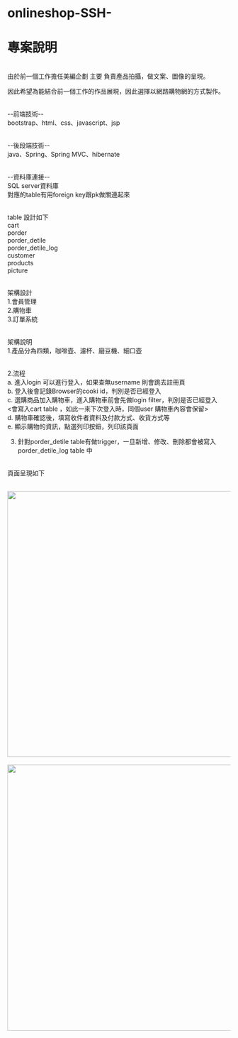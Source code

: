 # onlineshop-SSH-
<h1>專案說明</h1>
<br>
由於前一個工作擔任美編企劃 主要 負責產品拍攝，做文案、圖像的呈現。<br>

因此希望為能結合前一個工作的作品展現，因此選擇以網路購物網的方式製作。<br><br>


--前端技術--<br>
bootstrap、html、css、javascript、jsp<br><br>

--後段端技術--<br>
java、Spring、Spring MVC、hibernate<br><br>

--資料庫連接--<br>
SQL server資料庫<br>
對應的table有用foreign key跟pk做關連起來<br><br>

table 設計如下<br>
cart<br>
porder<br>
porder_detile<br>
porder_detile_log<br>
customer<br>
products<br>
picture<br><br>

架構設計<br>
1.會員管理<br>
2.購物車<br>
3.訂單系統<br><br>

架構說明<br>
1.產品分為四類，咖啡壺、濾杯、磨豆機、細口壺<br><br>

2.流程<br>
a. 進入login 可以進行登入，如果查無username 則會跳去註冊頁<br>
b. 登入後會記錄Browser的cooki id，判別是否已經登入<br>
c. 選購商品加入購物車，進入購物車前會先做login filter，判別是否已經登入<br>
    <會寫入cart table ，如此一來下次登入時，同個user 購物車內容會保留><br>
d. 購物車確認後，填寫收件者資料及付款方式、收貨方式等<br>
e. 顯示購物的資訊，點選列印按鈕，列印該頁面<br>

3. 針對porder_detile table有做trigger，一旦新增、修改、刪除都會被寫入porder_detile_log table 中<br><br>

頁面呈現如下<br><br>


<img src="https://doranuser.github.io/onlineshop-SSH-/01.JPG" alt="" width="600px"><br><br>
<img src="https://doranuser.github.io/onlineshop-SSH-/02.JPG" alt="" width="600px">


